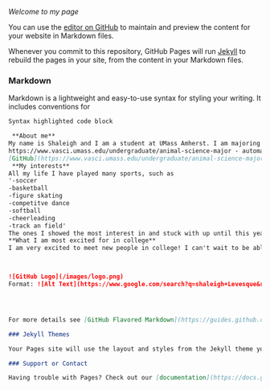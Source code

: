 _Welcome to my page_

You can use the [editor on GitHub](https://github.com/sjlevesque/sjlevesque.github.io/edit/master/index.md) to maintain and preview the content for your website in Markdown files.

Whenever you commit to this repository, GitHub Pages will run [Jekyll](https://jekyllrb.com/) to rebuild the pages in your site, from the content in your Markdown files.

### Markdown

Markdown is a lightweight and easy-to-use syntax for styling your writing. It includes conventions for

```markdown
Syntax highlighted code block

 **About me**
My name is Shaleigh and I am a student at UMass Amherst. I am majoring animal science, in hopes of becoming a veterinarian in the future.
https://www.vasci.umass.edu/undergraduate/animal-science-major - automatic!
[GitHub](https://www.vasci.umass.edu/undergraduate/animal-science-major)
 **My interests**
All my life I have played many sports, such as 
'-soccer
-basketball
-figure skating
-competitve dance
-softball
-cheerleading
-track an field' 
The ones I showed the most interest in and stuck with up until this year are soccer, basketball, track and field, and figure skating.  
**What I am most excited for in college**
I am very excited to meet new people in college! I can't wait to be able to live on campus and have the full college experience.  



![GitHub Logo](/images/logo.png)
Format: ![Alt Text](https://www.google.com/search?q=shaleigh+Levesque&rlz=1C5CHFA_enUS898US898&source=lnms&tbm=isch&sa=X&ved=2ahUKEwiY3ayOyr_sAhXQXc0KHcYfAC0Q_AUoAXoECAsQAw&biw=1440&bih=821#imgrc=Yp0HbMN1MnCV9M)




For more details see [GitHub Flavored Markdown](https://guides.github.com/features/mastering-markdown/).

### Jekyll Themes

Your Pages site will use the layout and styles from the Jekyll theme you have selected in your [repository settings](https://github.com/sjlevesque/sjlevesque.github.io/settings). The name of this theme is saved in the Jekyll `_config.yml` configuration file.

### Support or Contact

Having trouble with Pages? Check out our [documentation](https://docs.github.com/categories/github-pages-basics/) or [contact support](https://github.com/contact) and we’ll help you sort it out.
